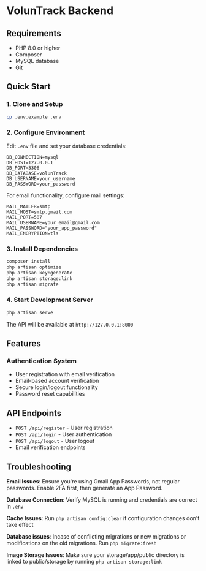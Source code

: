 # VolunTrack Backend


## Requirements

- PHP 8.0 or higher
- Composer
- MySQL database
- Git

## Quick Start

### 1. Clone and Setup
```bash
cp .env.example .env
```

### 2. Configure Environment
Edit `.env` file and set your database credentials:
```
DB_CONNECTION=mysql
DB_HOST=127.0.0.1
DB_PORT=3306
DB_DATABASE=volunTrack
DB_USERNAME=your_username
DB_PASSWORD=your_password
```

For email functionality, configure mail settings:
```
MAIL_MAILER=smtp
MAIL_HOST=smtp.gmail.com
MAIL_PORT=587
MAIL_USERNAME=your_email@gmail.com
MAIL_PASSWORD="your_app_password"
MAIL_ENCRYPTION=tls
```

### 3. Install Dependencies
```bash
composer install
php artisan optimize
php artisan key:generate
php artisan storage:link
php artisan migrate
```

### 4. Start Development Server
```bash
php artisan serve
```

The API will be available at `http://127.0.0.1:8000`

## Features

### Authentication System
- User registration with email verification
- Email-based account verification
- Secure login/logout functionality
- Password reset capabilities


## API Endpoints

- `POST /api/register` - User registration
- `POST /api/login` - User authentication
- `POST /api/logout` - User logout
- Email verification endpoints

## Troubleshooting

**Email Issues**: Ensure you're using Gmail App Passwords, not regular passwords. Enable 2FA first, then generate an App Password.

**Database Connection**: Verify MySQL is running and credentials are correct in `.env`

**Cache Issues**: Run `php artisan config:clear` if configuration changes don't take effect

**Database issues**: Incase of conflicting migrations or new migrations or modifications on the old migrations. Run `php migrate:fresh`

**Image Storage Issues**: Make sure your storage/app/public directory is linked to public/storage by running `php artisan storage:link`


